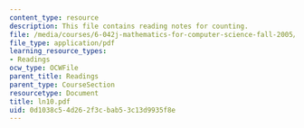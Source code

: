 ```yaml
---
content_type: resource
description: This file contains reading notes for counting.
file: /media/courses/6-042j-mathematics-for-computer-science-fall-2005/0d1038c54d262f3cbab53c13d9935f8e_ln10.pdf
file_type: application/pdf
learning_resource_types:
- Readings
ocw_type: OCWFile
parent_title: Readings
parent_type: CourseSection
resourcetype: Document
title: ln10.pdf
uid: 0d1038c5-4d26-2f3c-bab5-3c13d9935f8e
---
```

